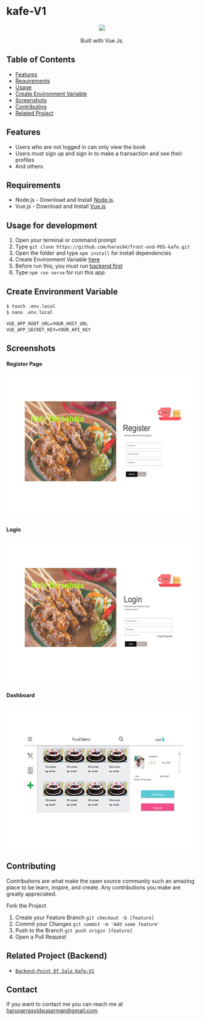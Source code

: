 # kafe-V1

<p align="center">
  <img height="100" src="https://vuejs.org/images/logo.png">
</p>
<p align="center">
  Built with Vue Js.
</p>

## Table of Contents

- [Features](#features)
- [Requirements](#requirements)
- [Usage](#usage-for-development)
- [Create Environment Variable](#create-environment-variable)
- [Screenshots](#screenshots)
- [Contributing](#contributing)
- [Related Project](#related-project-backend)

## Features

- Users who are not logged in can only view the book
- Users must sign up and sign in to make a transaction and see their profiles
- And others

## Requirements

- Node.js - Download and Install [Node.js](https://nodejs.org/en/).
- Vue.js - Download and Install [Vue.js](https://vuejs.org/v2/guide/)

## Usage for development

1. Open your terminal or command prompt
2. Type `git clone https://github.com/haras94/front-end-POS-kafe.git`
3. Open the folder and type `npm install` for install dependencies
4. Create Environment Variable [here](#create-environment-variable)
5. Before run this, you must run [backend first](#related-project-backend)
6. Type `npm run serve` for run this app.

## Create Environment Variable

```
$ touch .env.local
$ nano .env.local
```

```
VUE_APP_ROOT_URL=YOUR_HOST_URL
VUE_APP_SECRET_KEY=YOUR_API_KEY
```

## Screenshots


<div class="demo">
    <div class="items">
    	<h4 class="title-demo">Register Page</h4>
		<img class="img-demo" src="https://github.com/haras94/front-end-POS-kafe/blob/master/src/assets/ss%20web/pos-2.jpg">  
    </div>
    <div class="items">
    	<h4 class="title-demo">Login</h4>
		<img class="img-demo" src="https://github.com/haras94/front-end-POS-kafe/blob/master/src/assets/ss%20web/pos-1.jpg">  
    </div>
    </div>
    <div class="items">
    	<h4 class="title-demo">Dashboard</h4>
		<img class="img-demo" src="https://github.com/haras94/front-end-POS-kafe/blob/master/src/assets/ss%20web/pos-3.jpg">  
    </div>
</div>
</section>


## Contributing

Contributions are what make the open source community such an amazing place to be learn, inspire, and create. Any contributions you make are greatly appreciated.

Fork the Project
1. Create your Feature Branch  ```git checkout -b [feature]```
2. Commit your Changes ```git commit -m 'Add some feature'```
3. Push to the Branch ```git push origin [feature]```
4. Open a Pull Request


## Related Project (Backend)

* [`Backend-Point Of Sale Kafe-V1`](https://github.com/haras94/back-end-POS-kafe)

## Contact

If you want to contact me you can reach me at <harunarrasyidsuparman@gmail.com>.
